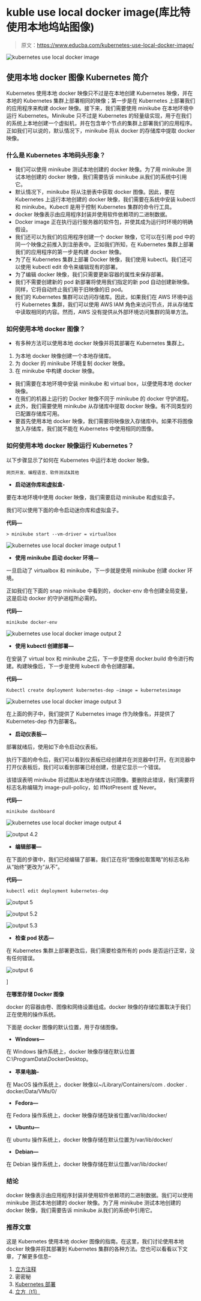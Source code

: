 # kuble use local docker image(库比特使用本地坞站图像)

> 原文：<https://www.educba.com/kubernetes-use-local-docker-image/>

![kubernetes use local docker image](img/062806f82c3bc8c05573e9f0eae33531.png)



## 使用本地 docker 图像 Kubernetes 简介

Kubernetes 使用本地 docker 映像只不过是在本地创建 Kubernetes 映像，并在本地的 Kubernetes 集群上部署相同的映像；第一步是在 Kubernetes 上部署我们的应用程序来构建 docker 映像。接下来，我们需要使用 minikube 在本地环境中运行 Kubernetes。Minikube 只不过是 Kubernetes 的轻量级实现，用于在我们的系统上本地创建一个虚拟机，并在包含单个节点的集群上部署我们的应用程序。正如我们可以说的，默认情况下，minikube 将从 docker 的存储库中提取 docker 映像。

### 什么是 Kubernetes 本地码头形象？

*   我们可以使用 minikube 测试本地创建的 docker 映像。为了用 minikube 测试本地创建的 docker 映像，我们需要告诉 minikube 从我们的系统中引用它。
*   默认情况下，minikube 将从注册表中获取 docker 图像。因此，要在 Kubernetes 上运行本地创建的 docker 映像，我们需要在系统中安装 kubectl 和 minikube。Kubectl 是用于控制 Kubernetes 集群的命令行工具。
*   docker 映像表示由应用程序封装并使用软件依赖项的二进制数据。
*   Docker image 正在执行运行服务器的软件包，并使其成为运行时环境的明确假设。
*   我们还可以为我们的应用程序创建一个 docker 映像，它可以在引用 pod 中的同一个映像之前推入到注册表中。正如我们所知，在 Kubernetes 集群上部署我们的应用程序的第一步是构建 docker 映像。
*   为了在 Kubernetes 集群上部署 Docker 映像，我们使用 kubectl。我们还可以使用 kubectl edit 命令来编辑现有的部署。
*   为了编辑 docker 映像，我们只需要更新容器的属性来保存部署。
*   我们不需要创建新的 pod 新部署将使用我们指定的新 pod 自动创建新映像。同样，它将自动终止我们用于旧映像的旧 pod。
*   我们的 Kubernetes 集群可以访问存储库。因此，如果我们在 AWS 环境中运行 Kubernetes 集群，我们可以使用 AWS IAM 角色来访问节点，并从存储库中读取相同的内容。然而，AWS 没有提供从外部环境访问集群的简单方法。

### 如何使用本地 docker 图像？

*   有多种方法可以使用本地 docker 映像并将其部署在 Kubernetes 集群上。

1.  为本地 docker 映像创建一个本地存储库。
2.  为 docker 的 minikube 环境复制 docker 映像。
3.  在 minikube 中构建 docker 映像。

*   我们需要在本地环境中安装 minikube 和 virtual box，以便使用本地 docker 映像。
*   在我们的机器上运行的 Docker 映像不同于 minikube 的 docker 守护进程。
*   此外，我们需要使用 minikube 从存储库中提取 docker 映像。有不同类型的已配置存储库可用。
*   要首先使用本地 docker 映像，我们需要将映像放入存储库中。如果不将图像放入存储库，我们就不能在 Kubernetes 中使用相同的图像。

### 如何使用本地 docker 映像运行 Kubernetes？

以下步骤显示了如何在 Kubernetes 中运行本地 docker 映像。

<small>网页开发、编程语言、软件测试&其他</small>

*   **启动迷你库和虚拟盒-**

要在本地环境中使用 docker 映像，我们需要启动 minikube 和虚拟盒子。

我们可以使用下面的命令启动迷你库和虚拟盒子。

**代码—**

`> minikube start --vm-driver = virtualbox`

![kubernetes use local docker image output 1](img/b9068d8c00e1553224456735ab66814e.png)



*   **使用 minikube 启动 docker 环境—**

一旦启动了 virtualbox 和 minikube，下一步就是使用 minikube 创建 docker 环境。

正如我们在下面的 snap minikube 中看到的，docker-env 命令创建全局变量，这是启动 docker 的守护进程所必需的。

**代码—**

`minikube docker-env`

![kubernetes use local docker image output 2](img/d9552c466dfeb1d11e96d5a7bc828d6a.png)



*   **使用 kubectl 创建部署—**

在安装了 virtual box 和 minikube 之后，下一步是使用 docker.build 命令进行构建。构建映像后，下一步是使用 kubectl 命令创建部署。

**代码—**

`Kubectl create deployment kubernetes-dep –image = kubernetesimage`

![kubernetes use local docker image output 3](img/5d9b79580a8a0b01a285e32b90d6bb01.png)



在上面的例子中，我们提供了 Kubernetes image 作为映像名，并提供了 Kubernetes-dep 作为部署名。

*   **启动仪表板—**

部署就绪后，使用如下命令启动仪表板。

执行下面的命令后，我们可以看到仪表板已经创建并在浏览器中打开。在浏览器中打开仪表板后，我们可以看到部署已经创建，但是它显示一个错误。

该错误表明 minikube 将试图从本地存储库访问图像。要删除此错误，我们需要将标志名称编辑为 image-pull-policy，如 IfNotPresent 或 Never。

**代码—**

`minikube dashboard`

![kubernetes use local docker image output 4](img/bbb9118238c8419dd7651221b00db208.png)



![output 4.2](img/f437e8b059247e1705d090479bfd13b8.png)



*   **编辑部署—**

在下面的步骤中，我们已经编辑了部署。我们正在将“图像拉取策略”的标志名称从“始终”更改为“从不”。

**代码—**

`kubectl edit deployment kubernetes-dep`

![output 5](img/005243daf293ac293948febfaeefe6b0.png)



![output 5.2](img/c2480043eaa081ac0b476d9f05e6298d.png)



![output 5.3](img/c830ae46010941488f82afcc9dd25475.png)



*   **检查 pod 状态—**

在 Kubernetes 集群上部署更改后，我们需要检查所有的 pods 是否运行正常，没有任何错误。

![output 6](img/3e7ead861380de169fafce43cbf0042f.png)



]

**在哪里存储 Docker 图像**

docker 的容器由卷、图像和网络设置组成。docker 映像的存储位置取决于我们正在使用的操作系统。

下面是 docker 图像的默认位置，用于存储图像。

*   **Windows—**

在 Windows 操作系统上，docker 映像存储在默认位置 C:\ProgramData\DockerDesktop。

*   **苹果电脑–**

在 MacOS 操作系统上，docker 映像以~/Library/Containers/com . docker . docker/Data/VMs/0/

*   **Fedora—**

在 Fedora 操作系统上，docker 映像存储在缺省位置/var/lib/docker/

*   **Ubuntu—**

在 ubuntu 操作系统上，docker 映像存储在默认位置为/var/lib/docker/

*   **Debian—**

在 Debian 操作系统上，docker 映像存储在默认位置/var/lib/docker/

### 结论

docker 映像表示由应用程序封装并使用软件依赖项的二进制数据。我们可以使用 minikube 测试本地创建的 docker 映像。为了用 minikube 测试本地创建的 docker 映像，我们需要告诉 minikube 从我们的系统中引用它。

### 推荐文章

这是 Kubernetes 使用本地 docker 图像的指南。在这里，我们讨论使用本地 docker 映像并将其部署到 Kubernetes 集群的各种方法。您也可以看看以下文章，了解更多信息–

1.  [立方注释](https://www.educba.com/kubernetes-annotations/)
2.  密密秘
3.  [Kubernetes 部署](https://www.educba.com/kubernetes-deployment/)
4.  [立方〔t1〕](https://www.educba.com/kubernetes-kubectl/)





